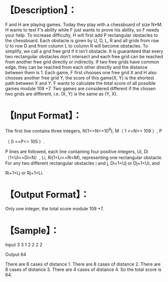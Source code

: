 # 【Description】：

F and H are playing games. Today they play with a chessboard of size N*M.
H wants to test F’s ability while F just wants to prove his ability, so F needs your
help.
To increase difficulty, H will first add P rectangular obstacles to the
chessboard. Each obstacle is given by U, D, L, R and all grids from row U to row D
and from column L to column R will become obstacles. To simplify, we call a grid
free grid if it isn’t obstacle. It is guaranteed that every two rectangular obstacles
don’t intersect and each free grid can be reached from another free grid directly
or indirectly. If two free grids have common edge, they can be reached from
each other directly and the distance between them is 1.
Each game, F first chooses one free grid X and H also chooses another free
grid Y, the score of this game(X, Y) is the shortest path between X and Y. F wants
to calculate the total score of all possible games module 109 +7. Two games are
considered different if the chosen two grids are different, i.e. (X, Y) is the same as
(Y, X).

# 【Input Format】：

The first line contains three integers, N(1<=N<=$10^9$), M（ 1 <=N<= 109 ）, P

 （ 0 <=P<= 105 ）.

P lines are followed, each line containing four positive integers, Ui, Di
（1<Ui<=Di<N）, Li, Ri(1<Li<=Ri<M), representing one rectangular obstacle.
For any two different rectangular obstacles i and j, Di+1<Uj or Dj+1<Ui, and



 Ri+1<Lj or Rj+1<Li.




# 【Output Format】：

 Only one integer, the total score module 109 +7.

# 【Sample】：

Input
3 3 1
2 2 2 2

Output
64

There are 8 cases of distance 1.
There are 8 cases of distance 2.
There are 8 cases of distance 3.
There are 4 cases of distance 4.
So the total score is 64.


